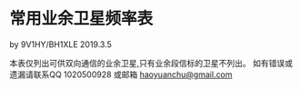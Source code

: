 常用业余卫星频率表
======

by 9V1HY/BH1XLE 2019.3.5

本表仅列出可供双向通信的业余卫星,只有业余段信标的卫星不列出。  如有错误或遗漏请联系QQ 1020500928 或邮箱 haoyuanchu@gmail.com

